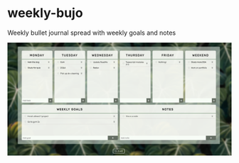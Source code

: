 # weekly-bujo
Weekly bullet journal spread with weekly goals and notes

![Bujo](bujo-screenshot.png)
